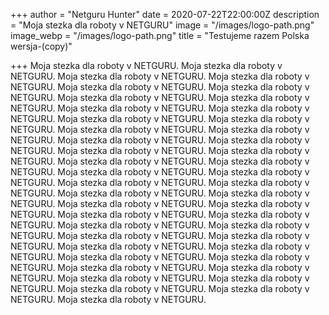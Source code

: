 +++
author = "Netguru Hunter"
date = 2020-07-22T22:00:00Z
description = "Moja stezka dla roboty v NETGURU"
image = "/images/logo-path.png"
image_webp = "/images/logo-path.png"
title = "Testujeme razem Polska wersja-(copy)"

+++
Moja stezka dla roboty v NETGURU. Moja stezka dla roboty v NETGURU. Moja stezka dla roboty v NETGURU. Moja stezka dla roboty v NETGURU. Moja stezka dla roboty v NETGURU. Moja stezka dla roboty v NETGURU. Moja stezka dla roboty v NETGURU. Moja stezka dla roboty v NETGURU. Moja stezka dla roboty v NETGURU. Moja stezka dla roboty v NETGURU. Moja stezka dla roboty v NETGURU. Moja stezka dla roboty v NETGURU. Moja stezka dla roboty v NETGURU. Moja stezka dla roboty v NETGURU. Moja stezka dla roboty v NETGURU. Moja stezka dla roboty v NETGURU. Moja stezka dla roboty v NETGURU. Moja stezka dla roboty v NETGURU. Moja stezka dla roboty v NETGURU. Moja stezka dla roboty v NETGURU. Moja stezka dla roboty v NETGURU. Moja stezka dla roboty v NETGURU. Moja stezka dla roboty v NETGURU. Moja stezka dla roboty v NETGURU. Moja stezka dla roboty v NETGURU. Moja stezka dla roboty v NETGURU. Moja stezka dla roboty v NETGURU. Moja stezka dla roboty v NETGURU. Moja stezka dla roboty v NETGURU. Moja stezka dla roboty v NETGURU. Moja stezka dla roboty v NETGURU. Moja stezka dla roboty v NETGURU. Moja stezka dla roboty v NETGURU. Moja stezka dla roboty v NETGURU. Moja stezka dla roboty v NETGURU. Moja stezka dla roboty v NETGURU. Moja stezka dla roboty v NETGURU. Moja stezka dla roboty v NETGURU. Moja stezka dla roboty v NETGURU. Moja stezka dla roboty v NETGURU. Moja stezka dla roboty v NETGURU. Moja stezka dla roboty v NETGURU. Moja stezka dla roboty v NETGURU. Moja stezka dla roboty v NETGURU. Moja stezka dla roboty v NETGURU.   